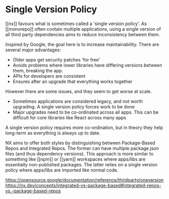 # Single Version Policy

[[nx]] favours what is sometimes called a 'single version policy'. As [[monorepo]] often contain multiple applications, using a single version of all third party dependencies aims to reduce inconsistency between them.

Inspired by Google, the goal here is to increase maintainability. There are several major advantages:
- Older apps get security patches 'for free'
- Avoids problems where lower libraries have differing versions between them, breaking the app.
- APIs for developers are consistent
- Ensures after an upgrade that everything works together

However there are some issues, and they seem to get worse at scale.
- Sometimes applications are considered legacy, and not worth upgrading. A single version policy forces work to be done
- Major upgrades need to be co-ordinated across all apps. This can be difficult for core libraries like React across many apps

A single version policy requires more co-ordination, but in theory they help long-term as everything is always up to date.

NX aims to offer both styles by distinguishing between Package-Based Repos and Integrated Repos. The former can have multiple package.json files (and thus dependency versions). This approach is more similar to something like [[npm]] or [[yarn]] workspaces where apps/libs are essentially non-published packages. The latter relies on a single version policy where apps/libs are imported like normal code.

https://opensource.google/documentation/reference/thirdparty/oneversion
https://nx.dev/concepts/integrated-vs-package-based#integrated-repos-vs.-package-based-repos